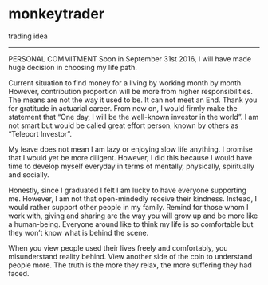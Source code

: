 # monkeytrader
trading idea
<hr></hr>
PERSONAL COMMITMENT
Soon in September 31st 2016, I will have made huge decision in choosing my life path.

Current situation to find money for a living by working month by month. However, contribution proportion will be more from higher responsibilities. The means are not the way it used to be. It can not meet an End. Thank you for gratitude in actuarial career. From now on, I would firmly make the statement that “One day, I will be the well-known investor in the world”. I am not smart but would be called great effort person, known by others as “Teleport Investor”.

My leave does not mean I am lazy or enjoying slow life anything. I promise that I would yet be more diligent. However, I did this because I would have time to develop myself everyday in terms of mentally, physically, spiritually and socially.

Honestly, since I graduated I felt I am lucky to have everyone supporting me. However, I am not that open-mindedly receive their kindness. Instead, I would rather support other people in my family. Remind for those whom I work with, giving and sharing are the way you will grow up and be more like a human-being. Everyone around like to think my life is so comfortable but they won’t know what is behind the scene.

When you view people used their lives freely and comfortably, you misunderstand reality behind. View another side of the coin to understand people more. The truth is the more they relax, the more suffering they had faced.
